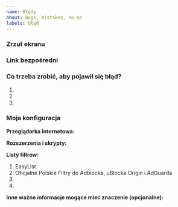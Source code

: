 ```yaml
---
name: Błędy
about: Bugs, mistakes, no-no
labels: błąd
---
```


<!--
Dziękujemy za zgłoszenie na rzecz Polskich Filtrów do Adblocka, uBlocka Origin i AdGuarda.
Przed podjęciem jakiegokolwiek działania koniecznie zapoznaj się z CONTRIBUTING.md
Thanks for reporting to Polish Filters for AdBlock, uBlock and AdGuard.
-->

### Zrzut ekranu <!--Screenshot-->
<!--
Przeciągnij i upuść tutaj swój zrzut lub zamieść do niego link.
Drag and drop your screenshot here or place a link to it.
-->


### Link bezpośredni <!--Direct link-->
<!--
Wstaw tutaj link bezpośredni do strony, na której występuje błąd.
Insert here a direct link to the page, where the bug occurs.
-->


<!--What do you need to do to appear a bug?-->
### Co trzeba zrobić, aby pojawił się błąd?
1. 
2. 
3. 


### Moja konfiguracja <!--My configuration-->

**Przeglądarka internetowa:** <!--Web browser-->

**Rozszerzenia i skrypty:** <!--Extensions and scripts-->

**Listy filtrów:** <!--Filter lists-->
1. EasyList
2. Oficjalne Polskie Filtry do Adblocka, uBlocka Origin i AdGuarda <!--Official Polish Filters For AdBlock, uBlock Origin and AdGuard-->
3. 
4. 


<!--Other important information that may be relevant (optional)-->
**Inne ważne informacje mogące mieć znaczenie (opcjonalne):**

